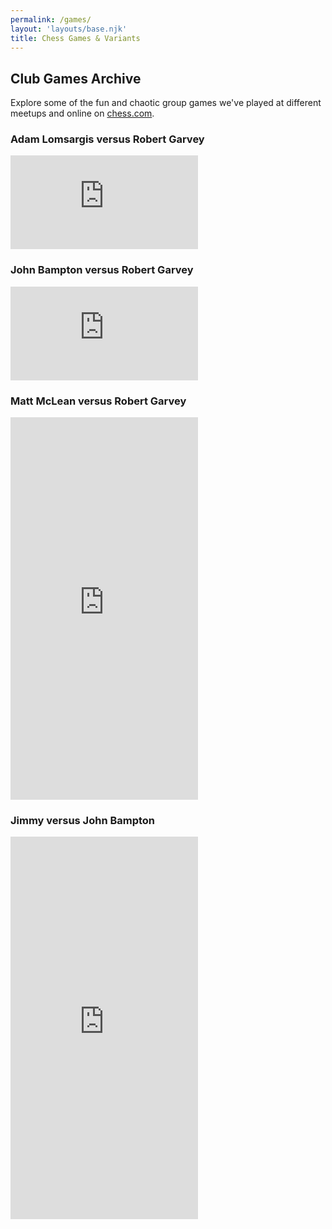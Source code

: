 ```yaml
---
permalink: /games/
layout: 'layouts/base.njk'
title: Chess Games & Variants
---
```


<section class="px-4 max-w-3xl">
  <h2 class="text-center text-xl md:text-2xl font-semibold mb-3">
    Club Games Archive
  </h2>
  <p class="text-center text-base md:text-lg mb-8">
    Explore some of the fun and chaotic group games we've played at different meetups and online on
    <a href="https://chess.com" class="text-blue-400 underline hover:text-blue-300" target="_blank" rel="noopener noreferrer">chess.com</a>.
  </p>
  <div class="space-y-8">
    <!-- Game Item 1 -->
    <div class="bg-black bg-opacity-50 p-4 rounded-xl shadow-lg">
      <h3 class="text-white text-xl font-semibold mb-3 text-center">
        Adam Lomsargis versus Robert Garvey
      </h3>
      <div class="aspect-square">
        <iframe
          id="13545254"
          allowtransparency="true"
          frameborder="0"
          class="w-full h-full rounded-lg"
          src="https://www.chess.com/emboard?id=13545254"
        ></iframe>
      </div>
    </div>
    <!-- Game Item 2 -->
    <div class="bg-black bg-opacity-50 p-4 rounded-xl shadow-lg">
      <h3 class="text-white text-xl font-semibold mb-3 text-center">
        John Bampton versus Robert Garvey
      </h3>
      <div class="aspect-square">
        <iframe
          id="13545220"
          allowtransparency="true"
          frameborder="0"
          class="w-full h-full rounded-lg"
          src="https://www.chess.com/emboard?id=13545220"
        ></iframe>
      </div>
    </div>
    <!-- Game Item 3 -->
    <div class="bg-black bg-opacity-50 p-4 rounded-xl shadow-lg">
      <h3 class="text-white text-xl font-semibold mb-3 text-center">
        Matt McLean versus Robert Garvey
      </h3>
      <div class="h-[612px]">
        <iframe
          id="13545240"
          allowtransparency="true"
          frameborder="0"
          class="w-full h-full rounded-lg"
          src="https://www.chess.com/emboard?id=13545240"
          style="height :612px;"
        ></iframe>
      </div>
    </div>
    <!-- Game Item 4 -->
    <div class="bg-black bg-opacity-50 p-4 rounded-xl shadow-lg">
      <h3 class="text-white text-xl font-semibold mb-3 text-center">
        Jimmy versus John Bampton
      </h3>
      <div class="h-[612px]">
        <iframe
          id="13545342"
          allowtransparency="true"
          frameborder="0"
          class="w-full h-full rounded-lg"
          src="https://www.chess.com/emboard?id=13545342"
          style="height :612px;"
        ></iframe>
      </div>
    </div>
  </div>
</section>
